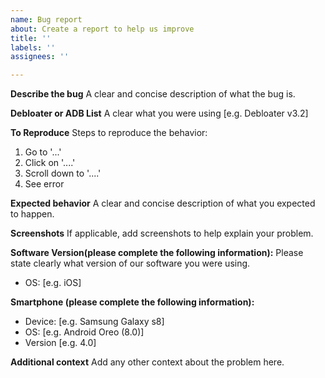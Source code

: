 ```yaml
---
name: Bug report
about: Create a report to help us improve
title: ''
labels: ''
assignees: ''

---
```


**Describe the bug**
A clear and concise description of what the bug is.

**Debloater or ADB List**
A clear what you were using
[e.g. Debloater v3.2]

**To Reproduce**
Steps to reproduce the behavior:
1. Go to '...'
2. Click on '....'
3. Scroll down to '....'
4. See error

**Expected behavior**
A clear and concise description of what you expected to happen.

**Screenshots**
If applicable, add screenshots to help explain your problem.

**Software Version(please complete the following information):**
Please state clearly what version of our software you were using.
 - OS: [e.g. iOS]

**Smartphone (please complete the following information):**
 - Device: [e.g. Samsung Galaxy s8]
 - OS: [e.g. Android Oreo (8.0)]
 - Version [e.g. 4.0]

**Additional context**
Add any other context about the problem here.
